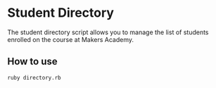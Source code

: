 Student Directory
=====================

The student directory script allows you to manage the list of students enrolled on the course at Makers Academy.

How to use
--------------

```shell
ruby directory.rb
```

